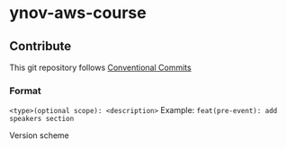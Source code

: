 # ynov-aws-course

## Contribute 
This git repository follows [Conventional Commits](https://www.conventionalcommits.org/en/v1.0.0/)
 
### Format
 
`<type>(optional scope): <description>`
Example: `feat(pre-event): add speakers section`

Version scheme